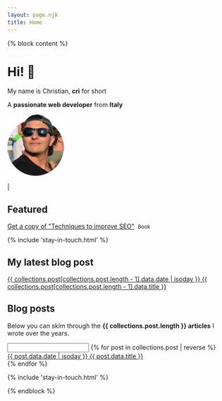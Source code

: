 ```yaml
---
layout: page.njk
title: Home
---
```


{% block content %}
<div class="flex">
  <div class="half">
    <h1 class="no-anchor "><b>Hi!</b> 👋</h1>
    <p>My name is Christian, <b>cri</b> for short</p>
    <p>A <b>passionate web developer</b> from <b>Italy</b></p>
  </div>

  <div class="half">
    <div class="cf">
      <a href="/about" class="no-underline track-home-about-image">
        <picture>
          <source srcset="/assets/images/cf4.webp" type="image/webp">
          <img class="avatar-image no-shadow" src="/assets/images/cf4.png" alt="me with sunglasses">
        </picture>
      </a>
      <p>
        <a href="https://twitter.com/christian_fei" target="_blank" rel="noopener" class="track-home-twitter-link" aria-hidden="true" tabindex="-1"><i class="icon icon-twitter"></i></a> | <a href="https://github.com/christian-fei" target="_blank" class="track-home-github-link" aria-hidden="true" tabindex="-1"><i class="icon icon-github"></i></a>
      </p>
    </div>
  </div>
</div>

<h2 class="no-anchor">Featured</h2>

<div>
  <p><a href="https://gumroad.com/l/yUhsLz" class="track-home-gumroad-techniques-seo">Get a copy of "Techniques to improve SEO"</a>&nbsp;&nbsp;<small>Book</small></p>
</div>

{% include 'stay-in-touch.html' %}

<h2 class="no-anchor mt">My latest blog post</h2>

<div class="">
  <a 
    href="{{ collections.post[collections.post.length - 1].url }}" 
    {% if collections.post[collections.post.length - 1].attributes.image %} lazy="{{ collections.post[collections.post.length - 1].attributes.image }}" {% endif %}
    class="post no-anchor title featured db pad"
  >
  <div class="">
    <time datetime="{{ collections.post[collections.post.length - 1].data.date | isoday }}" class="post-date">{{ collections.post[collections.post.length - 1].data.date | isoday }}</time>
    <span class="post-link">{{ collections.post[collections.post.length - 1].data.title }}</span>
  </div>
</a>
  
</div>

<h2 class="no-anchor mt">Blog posts</h2>

<p>
  Below you can skim through the <b>{{ collections.post.length }} articles</b> I wrote over the years.
</p>

<div class="posts searchable">
  <input class="searchable-input" type="text"/>
{% for post in collections.post | reverse %}
  <div class="searchable-item">
    <a href="{{ post.url }}" class="post ellipsis">
      <div class="">
        <time datetime="{{ post.data.date | isoday }}" class="post-date">{{ post.data.date | isoday }}</time>
        <span class="post-link">{{ post.data.title }}</span>
      </div>
    </a>
  </div>
{% endfor %}
</div>

{% include 'stay-in-touch.html' %}


{% endblock %}
